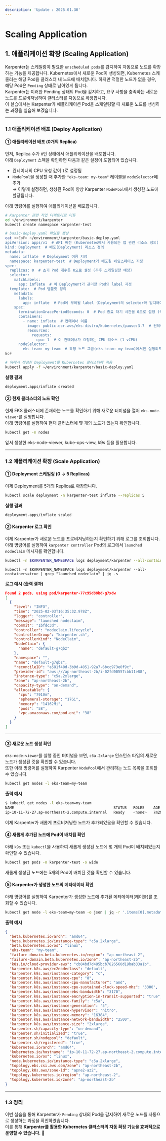 ```yaml
---
description: 'Update : 2025.01.30'
---
```


# Scaling Application

## 1. 애플리케이션 확장 (Scaling Application)

Karpenter는 스케일링이 필요한 `unscheduled pods`를 감지하여 자동으로 노드를 확장하는 기능을 제공합니다. Kubernetes에서 새로운 Pod이 생성되면, Kubernetes 스케줄러는 해당 Pod을 클러스터 내 노드에 배치합니다. 하지만 적절한 노드가 없을 경우, 해당 Pod은 `Pending` 상태로 남아있게 됩니다.\
Karpenter는 이러한 Pending 상태의 Pod을 감지하고, 요구 사항을 충족하는 새로운 노드를 프로비저닝하여 클러스터를 자동으로 확장합니다.\
이 실습에서는 Karpenter가 애플리케이션 Pod을 스케일링할 때 새로운 노드를 생성하는 과정을 실습해 보겠습니다.

***

### 1.1 애플리케이션 배포 (Deploy Application)

#### ① 애플리케이션 배포 (0개의 Replica)

먼저, Replica 수가 `0`인 상태에서 애플리케이션을 배포합니다.\
아래 `Deployment` 스펙을 확인하면 다음과 같은 설정이 포함되어 있습니다.

* 컨테이너의 CPU 요청 값이 `1`로 설정됨
* `NodePool`을 생성할 때 추가한 `"eks-team: my-team"` 레이블을 `nodeSelector`에 추가\
  → 이렇게 설정하면, 생성된 Pod이 항상 Karpenter `NodePool`에서 생성한 노드에 할당됩니다.

아래 명령어를 실행하여 애플리케이션을 배포합니다.

```sh
# Karpenter 관련 작업 디렉토리로 이동
cd ~/environment/karpenter
kubectl create namespace karpenter-test

# basic-deploy.yaml 파일을 생성
cat <<EoF> ~/environment/karpenter/basic-deploy.yaml
apiVersion: apps/v1  # API 버전 (Kubernetes에서 사용되는 앱 관련 리소스 정의)
kind: Deployment  # 배포(Deployment) 리소스 정의
metadata:
  name: inflate  # Deployment 이름 지정
  namespace: karpenter-test  # Deployment가 배포될 네임스페이스 지정
spec:
  replicas: 0  # 초기 Pod 개수를 0으로 설정 (추후 스케일링할 예정)
  selector:
    matchLabels:
      app: inflate  # 이 Deployment가 관리할 Pod의 label 지정
  template:  # Pod 템플릿 정의
    metadata:
      labels:
        app: inflate  # Pod에 부여될 label (Deployment의 selector와 일치해야 함)
    spec:
      terminationGracePeriodSeconds: 0  # Pod 종료 대기 시간을 0으로 설정 (즉시 종료)
      containers:
        - name: inflate  # 컨테이너 이름
          image: public.ecr.aws/eks-distro/kubernetes/pause:3.7  # 컨테이너 이미지 지정 (pause 컨테이너 사용)
          resources:
            requests:
              cpu: 1  # 이 컨테이너가 요청하는 CPU 리소스 (1 vCPU)
      nodeSelector:
        eks-team: my-team  # 특정 노드 그룹(eks-team: my-team)에서만 실행되도록 지정
EoF

# 위에서 생성한 Deployment를 Kubernetes 클러스터에 적용
kubectl apply -f ~/environment/karpenter/basic-deploy.yaml

```

**실행 결과**

```sh
deployment.apps/inflate created
```

#### ② 현재 클러스터의 노드 확인

현재 EKS 클러스터에 존재하는 노드를 확인하기 위해 새로운 터미널을 열어 `eks-node-viewer`를 실행합니다.\
아래 명령어를 실행하여 현재 클러스터에 몇 개의 노드가 있는지 확인합니다.

```sh
kubectl get -n nodes
```

앞서 생성한 eks-node-viewer, kube-ops-view, k9s 등을 활용합니다.

***

### 1.2 애플리케이션 확장 (Scale Application)

#### ① Deployment 스케일링 (0 → 5 Replicas)

이제 Deployment를 5개의 Replica로 확장합니다.

```sh
kubectl scale deployment -n karpenter-test inflate --replicas 5
```

**실행 결과**

```sh
deployment.apps/inflate scaled
```

#### ② Karpenter 로그 확인

이제 Karpenter가 새로운 노드를 프로비저닝하는지 확인하기 위해 로그를 조회합니다.\
아래 명령어를 실행하여 `karpenter controller` Pod의 로그에서 `launched nodeclaim` 메시지를 확인합니다.

```sh
kubectl -n $KARPENTER_NAMESPACE logs deployment/karpenter --all-containers=true --since=10m
```

```
kubectl -n $KARPENTER_NAMESPACE logs deployment/karpenter --all-containers=true | grep "launched nodeclaim" | jq -s
```

**로그 예시 (출력 결과)**

```json
Found 2 pods, using pod/karpenter-77c95d88bd-g7xdw
[
  {
    "level": "INFO",
    "time": "2025-02-03T16:35:32.978Z",
    "logger": "controller",
    "message": "launched nodeclaim",
    "commit": "1bfdc3d",
    "controller": "nodeclaim.lifecycle",
    "controllerGroup": "karpenter.sh",
    "controllerKind": "NodeClaim",
    "NodeClaim": {
      "name": "default-g7qbz"
    },
    "namespace": "",
    "name": "default-g7qbz",
    "reconcileID": "a581f48d-3b9d-4051-92a7-6bcc973e0f9c",
    "provider-id": "aws:///ap-northeast-2b/i-02fd00557cbb11e88",
    "instance-type": "c5a.2xlarge",
    "zone": "ap-northeast-2b",
    "capacity-type": "on-demand",
    "allocatable": {
      "cpu": "7910m",
      "ephemeral-storage": "17Gi",
      "memory": "14162Mi",
      "pods": "58",
      "vpc.amazonaws.com/pod-eni": "38"
    }
  }
]
```

***

#### ③ 새로운 노드 생성 확인

`eks-node-viewer`를 실행 중인 터미널을 보면, `c6a.2xlarge` 인스턴스 타입의 새로운 노드가 생성된 것을 확인할 수 있습니다.\
또한 아래 명령어를 실행하여 Karpenter `NodePool`에서 관리하는 노드 목록을 조회할 수 있습니다.

```sh
kubectl get nodes -l eks-team=my-team
```

**출력 예시**

```sh
$ kubectl get nodes -l eks-team=my-team
NAME                                             STATUS   ROLES    AGE     VERSION
ip-10-11-72-27.ap-northeast-2.compute.internal   Ready    <none>   7m29s   v1.29.12-eks-aeac579
```

이제 Karpenter가 새롭게 프로비저닝한 노드가 추가되었음을 확인할 수 있습니다.

#### ④ 새롭게 추가된 노드에 Pod이 배치됨 확인

아래 `k9s` 또는 `kubectl`을 사용하여 새롭게 생성된 노드에 몇 개의 Pod이 배치되었는지 확인할 수 있습니다.

```sh
kubectl get pods -n karpenter-test -o wide
```

새롭게 생성된 노드에는 5개의 Pod이 배치된 것을 확인할 수 있습니다.

#### ⑤ Karpenter가 생성한 노드의 메타데이터 확인

아래 명령어를 실행하여 Karpenter가 생성한 노드에 추가된 메타데이터(레이블)를 조회할 수 있습니다.

```sh
kubectl get node -l eks-team=my-team -o json | jq -r '.items[0].metadata.labels'
```

**출력 예시**

```json
{
  "beta.kubernetes.io/arch": "amd64",
  "beta.kubernetes.io/instance-type": "c5a.2xlarge",
  "beta.kubernetes.io/os": "linux",
  "eks-team": "my-team",
  "failure-domain.beta.kubernetes.io/region": "ap-northeast-2",
  "failure-domain.beta.kubernetes.io/zone": "ap-northeast-2b",
  "k8s.io/cloud-provider-aws": "cb04bd7d485bcb7826560d19bab33a1b",
  "karpenter.k8s.aws/ec2nodeclass": "default",
  "karpenter.k8s.aws/instance-category": "c",
  "karpenter.k8s.aws/instance-cpu": "8",
  "karpenter.k8s.aws/instance-cpu-manufacturer": "amd",
  "karpenter.k8s.aws/instance-cpu-sustained-clock-speed-mhz": "3300",
  "karpenter.k8s.aws/instance-ebs-bandwidth": "3170",
  "karpenter.k8s.aws/instance-encryption-in-transit-supported": "true",
  "karpenter.k8s.aws/instance-family": "c5a",
  "karpenter.k8s.aws/instance-generation": "5",
  "karpenter.k8s.aws/instance-hypervisor": "nitro",
  "karpenter.k8s.aws/instance-memory": "16384",
  "karpenter.k8s.aws/instance-network-bandwidth": "2500",
  "karpenter.k8s.aws/instance-size": "2xlarge",
  "karpenter.sh/capacity-type": "on-demand",
  "karpenter.sh/initialized": "true",
  "karpenter.sh/nodepool": "default",
  "karpenter.sh/registered": "true",
  "kubernetes.io/arch": "amd64",
  "kubernetes.io/hostname": "ip-10-11-72-27.ap-northeast-2.compute.internal",
  "kubernetes.io/os": "linux",
  "node.kubernetes.io/instance-type": "c5a.2xlarge",
  "topology.ebs.csi.aws.com/zone": "ap-northeast-2b",
  "topology.k8s.aws/zone-id": "apne2-az2",
  "topology.kubernetes.io/region": "ap-northeast-2",
  "topology.kubernetes.io/zone": "ap-northeast-2b"
}
```

***

### 1.3 정리

이번 실습을 통해 Karpenter가 `Pending` 상태의 Pod을 감지하여 새로운 노드를 자동으로 생성하는 과정을 확인하였습니다.\
이를 통해 **Karpenter를 활용한 Kubernetes 클러스터의 자동 확장 기능을 효과적으로 운영할 수 있습니다.** 🚀
